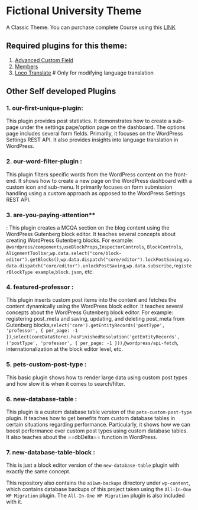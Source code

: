 # Fictional University Theme 
A Classic Theme. You can purchase complete Course using this [LINK](https://www.udemy.com/become-a-wordpress-developer-php-javascript/?couponCode=LEARNWEBCODESITE)

## Required plugins for this theme:
1. [Advanced Custom Field](https://wordpress.org/plugins/advanced-custom-fields/)
1. [Members](https://wordpress.org/plugins/members/)
1. [Loco Translate](https://wordpress.org/plugins/loco-translate/) # Only for modifying language translation 

## Other Self developed Plugins

### 1. our-first-unique-plugin: 
This plugin provides post statistics. It demonstrates how to create a sub-page under the settings page/option page on the dashboard. The options page includes several form fields. Primarily, it focuses on the WordPress Settings REST API. It also provides insights into language translation in WordPress.

### 2. our-word-filter-plugin : 
This plugin filters specific words from the WordPress content on the front-end. It shows how to create a new page on the WordPress dashboard with a custom icon and sub-menu. It primarily focuses on form submission handling using a custom approach as opposed to the WordPress Settings REST API.  

### 3. are-you-paying-attention**
: This plugin creates a MCQA section on the blog content using the WordPress Gutenberg block editor. It teaches several concepts about creating WordPress Gutenberg blocks. For example: `@wordpress/components`,`useBlockProps`,`InspectorControls`, `BlockControls`, `AlignmentToolbar`,`wp.data.select("core/block-editor").getBlocks()`,`wp.data.dispatch("core/editor").lockPostSaving`,`wp.data.dispatch("core/editor").unlockPostSaving`,`wp.data.subscribe`,`registerBlockType example`,`block.json`, etc.

### 4. featured-professor : 
This plugin inserts custom post items into the content and fetches the content dynamically using the WordPress block editor. It teaches several concepts about the WordPress Gutenberg block editor. For example: registering post_meta and saving, updating, and deleting post_meta from Gutenberg blocks,`select('core').getEntityRecords('postType', 'professor', { per_page: -1 })`,`select(coreDataStore).hasFinishedResolution('getEntityRecords', ('postType', 'professor', { per_page: -1 }))`,`@wordpress/api-fetch`, internationalization at the block editor level, etc.

### 5. pets-custom-post-type : 
This basic plugin shows how to render large data using custom post types and how slow it is when it comes to search/filter.

### 6. new-database-table : 
This plugin is a custom database table version of the `pets-custom-post-type` plugin. It teaches how to get benefits from custom database tables in certain situations regarding performance. Particularly, it shows how we can boost performance over custom post types using custom database tables. It also teaches about the ==dbDelta== function in WordPress.

### 7. new-database-table-block :
This is just a block editor version of the `new-database-table` plugin with exactly the same concept.

This repository also contains the `ai1wm-backups` directory under `wp-content`, which contains database backups of this project taken using the `All-In-One WP Migration` plugin. The `All-In-One WP Migration` plugin is also included with it.

